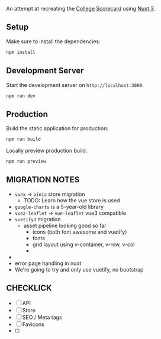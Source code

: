 An attempt at recreating the [College Scorecard](https://github.com/rti-international/scorecard-website) using [Nuxt 3](https://nuxt.com/docs/getting-started/introduction).

## Setup
Make sure to install the dependencies:
```bash
npm install
```

## Development Server
Start the development server on `http://localhost:3000`:

```bash
npm run dev
```

## Production

Build the static application for production:
```bash
npm run build
```

Locally preview production build:
```bash
npm run preview
```

## MIGRATION NOTES
- `vuex` -> `pinia` store migration
  - TODO: Learn how the vue store is used
- `google-charts` is a 5-year-old library
- `vue2-leaflet` -> `vue-leaflet` vue3 compatible
- `vuetify3` migration
  - asset pipeline looking good so far
    - icons (both font awesome and vuetify)
    - fonts
    - grid layout using v-container, v-row, v-col
    - 
- 
- error page handling in nuxt
- We're going to try and only use vuetify, no bootstrap


## CHECKLICK

- [ ] API
- [ ] Store
- [ ] SEO / Meta tags
- [ ] Favicons
- [ ] 


